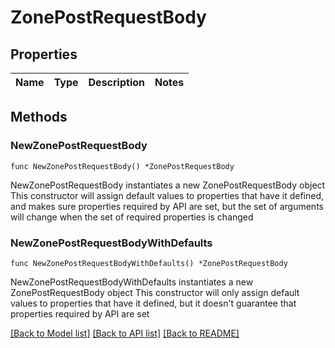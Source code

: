 # ZonePostRequestBody

## Properties

Name | Type | Description | Notes
------------ | ------------- | ------------- | -------------

## Methods

### NewZonePostRequestBody

`func NewZonePostRequestBody() *ZonePostRequestBody`

NewZonePostRequestBody instantiates a new ZonePostRequestBody object
This constructor will assign default values to properties that have it defined,
and makes sure properties required by API are set, but the set of arguments
will change when the set of required properties is changed

### NewZonePostRequestBodyWithDefaults

`func NewZonePostRequestBodyWithDefaults() *ZonePostRequestBody`

NewZonePostRequestBodyWithDefaults instantiates a new ZonePostRequestBody object
This constructor will only assign default values to properties that have it defined,
but it doesn't guarantee that properties required by API are set


[[Back to Model list]](../README.md#documentation-for-models) [[Back to API list]](../README.md#documentation-for-api-endpoints) [[Back to README]](../README.md)


